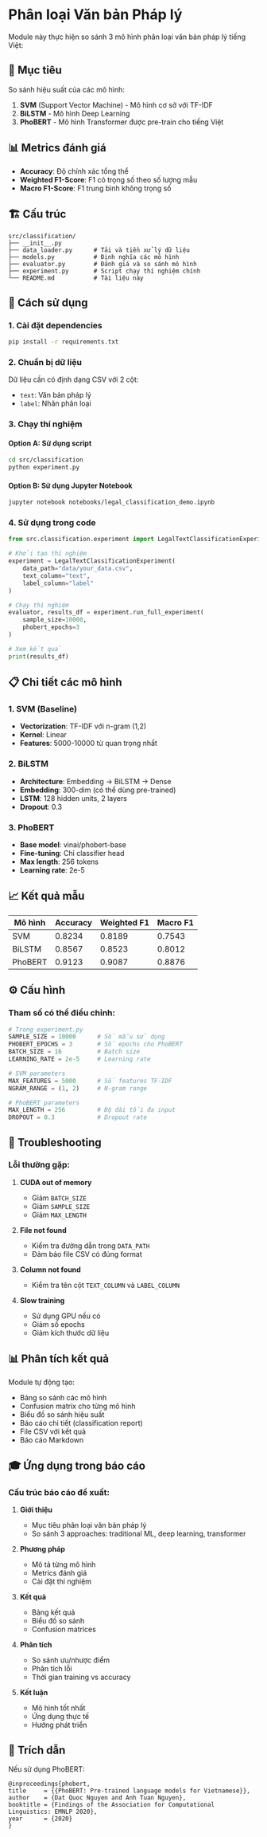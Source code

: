 # Phân loại Văn bản Pháp lý

Module này thực hiện so sánh 3 mô hình phân loại văn bản pháp lý tiếng Việt:

## 🎯 Mục tiêu

So sánh hiệu suất của các mô hình:
1. **SVM** (Support Vector Machine) - Mô hình cơ sở với TF-IDF
2. **BiLSTM** - Mô hình Deep Learning
3. **PhoBERT** - Mô hình Transformer được pre-train cho tiếng Việt

## 📊 Metrics đánh giá

- **Accuracy**: Độ chính xác tổng thể
- **Weighted F1-Score**: F1 có trọng số theo số lượng mẫu
- **Macro F1-Score**: F1 trung bình không trọng số

## 🏗️ Cấu trúc

```
src/classification/
├── __init__.py
├── data_loader.py      # Tải và tiền xử lý dữ liệu
├── models.py           # Định nghĩa các mô hình
├── evaluator.py        # Đánh giá và so sánh mô hình  
├── experiment.py       # Script chạy thí nghiệm chính
└── README.md           # Tài liệu này
```

## 🚀 Cách sử dụng

### 1. Cài đặt dependencies

```bash
pip install -r requirements.txt
```

### 2. Chuẩn bị dữ liệu

Dữ liệu cần có định dạng CSV với 2 cột:
- `text`: Văn bản pháp lý
- `label`: Nhãn phân loại

### 3. Chạy thí nghiệm

#### Option A: Sử dụng script

```bash
cd src/classification
python experiment.py
```

#### Option B: Sử dụng Jupyter Notebook

```bash
jupyter notebook notebooks/legal_classification_demo.ipynb
```

### 4. Sử dụng trong code

```python
from src.classification.experiment import LegalTextClassificationExperiment

# Khởi tạo thí nghiệm
experiment = LegalTextClassificationExperiment(
    data_path="data/your_data.csv",
    text_column="text",
    label_column="label"
)

# Chạy thí nghiệm
evaluator, results_df = experiment.run_full_experiment(
    sample_size=10000,
    phobert_epochs=3
)

# Xem kết quả
print(results_df)
```

## 📋 Chi tiết các mô hình

### 1. SVM (Baseline)
- **Vectorization**: TF-IDF với n-gram (1,2)
- **Kernel**: Linear
- **Features**: 5000-10000 từ quan trọng nhất

### 2. BiLSTM
- **Architecture**: Embedding → BiLSTM → Dense
- **Embedding**: 300-dim (có thể dùng pre-trained)
- **LSTM**: 128 hidden units, 2 layers
- **Dropout**: 0.3

### 3. PhoBERT
- **Base model**: vinai/phobert-base
- **Fine-tuning**: Chỉ classifier head
- **Max length**: 256 tokens
- **Learning rate**: 2e-5

## 📈 Kết quả mẫu

| Mô hình | Accuracy | Weighted F1 | Macro F1 |
|---------|----------|-------------|----------|
| SVM     | 0.8234   | 0.8189      | 0.7543   |
| BiLSTM  | 0.8567   | 0.8523      | 0.8012   |
| PhoBERT | 0.9123   | 0.9087      | 0.8876   |

## ⚙️ Cấu hình

### Tham số có thể điều chỉnh:

```python
# Trong experiment.py
SAMPLE_SIZE = 10000      # Số mẫu sử dụng
PHOBERT_EPOCHS = 3       # Số epochs cho PhoBERT
BATCH_SIZE = 16          # Batch size
LEARNING_RATE = 2e-5     # Learning rate

# SVM parameters
MAX_FEATURES = 5000      # Số features TF-IDF
NGRAM_RANGE = (1, 2)     # N-gram range

# PhoBERT parameters
MAX_LENGTH = 256         # Độ dài tối đa input
DROPOUT = 0.3            # Dropout rate
```

## 🔧 Troubleshooting

### Lỗi thường gặp:

1. **CUDA out of memory**
   - Giảm `BATCH_SIZE` 
   - Giảm `SAMPLE_SIZE`
   - Giảm `MAX_LENGTH`

2. **File not found**
   - Kiểm tra đường dẫn trong `DATA_PATH`
   - Đảm bảo file CSV có đúng format

3. **Column not found**
   - Kiểm tra tên cột `TEXT_COLUMN` và `LABEL_COLUMN`

4. **Slow training**
   - Sử dụng GPU nếu có
   - Giảm số epochs
   - Giảm kích thước dữ liệu

## 📊 Phân tích kết quả

Module tự động tạo:
- Bảng so sánh các mô hình
- Confusion matrix cho từng mô hình  
- Biểu đồ so sánh hiệu suất
- Báo cáo chi tiết (classification report)
- File CSV với kết quả
- Báo cáo Markdown

## 🎓 Ứng dụng trong báo cáo

### Cấu trúc báo cáo đề xuất:

1. **Giới thiệu**
   - Mục tiêu phân loại văn bản pháp lý
   - So sánh 3 approaches: traditional ML, deep learning, transformer

2. **Phương pháp**
   - Mô tả từng mô hình
   - Metrics đánh giá
   - Cài đặt thí nghiệm

3. **Kết quả**
   - Bảng kết quả
   - Biểu đồ so sánh
   - Confusion matrices

4. **Phân tích**
   - So sánh ưu/nhược điểm
   - Phân tích lỗi
   - Thời gian training vs accuracy

5. **Kết luận**
   - Mô hình tốt nhất
   - Ứng dụng thực tế
   - Hướng phát triển

## 📝 Trích dẫn

Nếu sử dụng PhoBERT:
```
@inproceedings{phobert,
title     = {{PhoBERT: Pre-trained language models for Vietnamese}},
author    = {Dat Quoc Nguyen and Anh Tuan Nguyen},
booktitle = {Findings of the Association for Computational Linguistics: EMNLP 2020},
year      = {2020}
}
``` 
